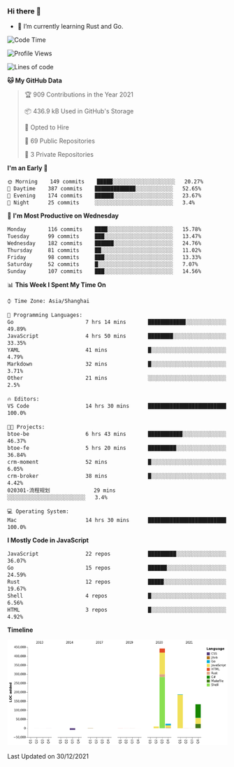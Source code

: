 ### Hi there 👋

- 🌱 I’m currently learning Rust and Go.

<!--START_SECTION:waka-->
![Code Time](http://img.shields.io/badge/Code%20Time-63%20hrs%2017%20mins-blue)

![Profile Views](http://img.shields.io/badge/Profile%20Views-12-blue)

![Lines of code](https://img.shields.io/badge/From%20Hello%20World%20I%27ve%20Written-792%20Thousand%20lines%20of%20code-blue)

**🐱 My GitHub Data** 

> 🏆 909 Contributions in the Year 2021
 > 
> 📦 436.9 kB Used in GitHub's Storage 
 > 
> 💼 Opted to Hire
 > 
> 📜 69 Public Repositories 
 > 
> 🔑 3 Private Repositories  
 > 
**I'm an Early 🐤** 

```text
🌞 Morning    149 commits    █████░░░░░░░░░░░░░░░░░░░░   20.27% 
🌆 Daytime    387 commits    █████████████░░░░░░░░░░░░   52.65% 
🌃 Evening    174 commits    ██████░░░░░░░░░░░░░░░░░░░   23.67% 
🌙 Night      25 commits     ░░░░░░░░░░░░░░░░░░░░░░░░░   3.4%

```
📅 **I'm Most Productive on Wednesday** 

```text
Monday       116 commits    ████░░░░░░░░░░░░░░░░░░░░░   15.78% 
Tuesday      99 commits     ███░░░░░░░░░░░░░░░░░░░░░░   13.47% 
Wednesday    182 commits    ██████░░░░░░░░░░░░░░░░░░░   24.76% 
Thursday     81 commits     ██░░░░░░░░░░░░░░░░░░░░░░░   11.02% 
Friday       98 commits     ███░░░░░░░░░░░░░░░░░░░░░░   13.33% 
Saturday     52 commits     █░░░░░░░░░░░░░░░░░░░░░░░░   7.07% 
Sunday       107 commits    ███░░░░░░░░░░░░░░░░░░░░░░   14.56%

```


📊 **This Week I Spent My Time On** 

```text
⌚︎ Time Zone: Asia/Shanghai

💬 Programming Languages: 
Go                       7 hrs 14 mins       ████████████░░░░░░░░░░░░░   49.89% 
JavaScript               4 hrs 50 mins       ████████░░░░░░░░░░░░░░░░░   33.35% 
YAML                     41 mins             █░░░░░░░░░░░░░░░░░░░░░░░░   4.79% 
Markdown                 32 mins             █░░░░░░░░░░░░░░░░░░░░░░░░   3.71% 
Other                    21 mins             ░░░░░░░░░░░░░░░░░░░░░░░░░   2.5%

🔥 Editors: 
VS Code                  14 hrs 30 mins      █████████████████████████   100.0%

🐱‍💻 Projects: 
btoe-be                  6 hrs 43 mins       ███████████░░░░░░░░░░░░░░   46.37% 
btoe-fe                  5 hrs 20 mins       █████████░░░░░░░░░░░░░░░░   36.84% 
crm-moment               52 mins             █░░░░░░░░░░░░░░░░░░░░░░░░   6.05% 
crm-broker               38 mins             █░░░░░░░░░░░░░░░░░░░░░░░░   4.42% 
020301-流程规划              29 mins             ░░░░░░░░░░░░░░░░░░░░░░░░░   3.4%

💻 Operating System: 
Mac                      14 hrs 30 mins      █████████████████████████   100.0%

```

**I Mostly Code in JavaScript** 

```text
JavaScript               22 repos            █████████░░░░░░░░░░░░░░░░   36.07% 
Go                       15 repos            ██████░░░░░░░░░░░░░░░░░░░   24.59% 
Rust                     12 repos            █████░░░░░░░░░░░░░░░░░░░░   19.67% 
Shell                    4 repos             █░░░░░░░░░░░░░░░░░░░░░░░░   6.56% 
HTML                     3 repos             █░░░░░░░░░░░░░░░░░░░░░░░░   4.92%

```


**Timeline**

![Chart not found](https://raw.githubusercontent.com/elton/elton/main/charts/bar_graph.png) 


 Last Updated on 30/12/2021
<!--END_SECTION:waka-->

<!--
**elton/elton** is a ✨ _special_ ✨ repository because its `README.md` (this file) appears on your GitHub profile.

Here are some ideas to get you started:

- 🔭 I’m currently working on ...
- 🌱 I’m currently learning ...
- 👯 I’m looking to collaborate on ...
- 🤔 I’m looking for help with ...
- 💬 Ask me about ...
- 📫 How to reach me: ...
- 😄 Pronouns: ...
- ⚡ Fun fact: ...
-->
